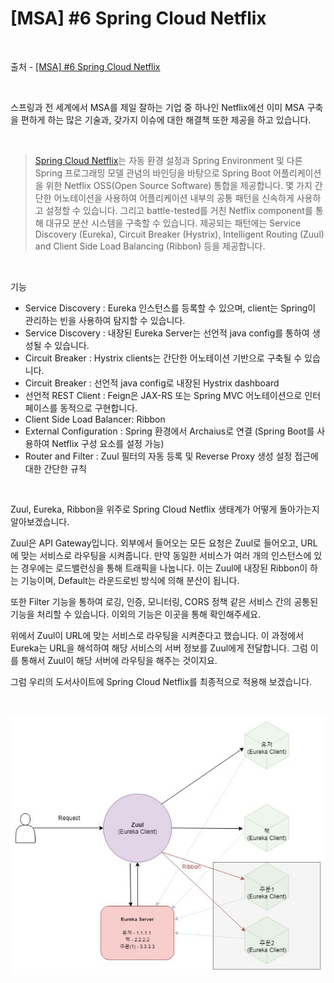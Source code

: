 # [MSA] #6 Spring Cloud Netflix

<br/>

출처 - [[MSA] #6 Spring Cloud Netflix](https://alwayspr.tistory.com/22)

<br/>

스프링과 전 세계에서 MSA를 제일 잘하는 기업 중 하나인 Netflix에선 이미 MSA 구축을 편하게 하는 많은 기술과, 갖가지 이슈에 대한 해결책 또한 제공을 하고 있습니다.

<br/>

> [Spring Cloud Netflix](https://cloud.spring.io/spring-cloud-netflix/reference/html/)는 자동 환경 설정과 Spring Environment 및 다른 Spring 프로그래밍 모델 관념의 바인딩을 바탕으로 Spring Boot 어플리케이션을 위한 Netflix OSS(Open Source Software) 통합을 제공합니다. 몇 가지 간단한 어노테이션을 사용하여 어플리케이션 내부의 공통 패턴을 신속하게 사용하고 설정할 수 있습니다. 그리고 battle-tested를 거친 Netflix component를 통해 대규모 분산 시스템을 구축할 수 있습니다. 제공되는 패턴에는 Service Discovery (Eureka), Circuit Breaker (Hystrix), Intelligent Routing (Zuul) and Client Side Load Balancing (Ribbon) 등을 제공합니다.

<br/>

기능

- Service Discovery : Eureka 인스턴스를 등록할 수 있으며, client는 Spring이 관리하는 빈을 사용하여 탐지할 수 있습니다.
- Service Discovery : 내장된 Eureka Server는 선언적 java config를 통하여 생성될 수 있습니다.
- Circuit Breaker : Hystrix clients는 간단한 어노테이션 기반으로 구축될 수 있습니다.
- Circuit Breaker : 선언적 java config로 내장된 Hystrix dashboard
- 선언적 REST Client : Feign은 JAX-RS 또는 Spring MVC 어노테이션으로 인터페이스를 동적으로 구현합니다.
- Client Side Load Balancer: Ribbon
- External Configuration : Spring 환경에서 Archaius로 연결 (Spring Boot를 사용하여 Netflix 구성 요소를 설정 가능)
- Router and Filter : Zuul 필터의 자동 등록 및 Reverse Proxy 생성 설정 접근에 대한 간단한 규칙

<br/>

Zuul, Eureka, Ribbon을 위주로 Spring Cloud Netflix 생태계가 어떻게 돌아가는지 알아보겠습니다.

Zuul은 API Gateway입니다. 외부에서 들어오는 모든 요청은 Zuul로 들어오고, URL에 맞는 서비스로 라우팅을 시켜줍니다. 만약 동일한 서비스가 여러 개의 인스턴스에 있는 경우에는 로드밸런싱을 통해 트래픽을 나눕니다. 이는 Zuul에 내장된 Ribbon이 하는 기능이며, Default는 라운드로빈 방식에 의해 분산이 됩니다.

또한 Filter 기능을 통하여 로깅, 인증, 모니터링, CORS 정책 같은 서비스 간의 공통된 기능을 처리할 수 있습니다. 이외의 기능은 이곳을 통해 확인해주세요.

위에서 Zuul이 URL에 맞는 서비스로 라우팅을 시켜준다고 했습니다. 이 과정에서 Eureka는 URL을 해석하여 해당 서비스의 서버 정보를 Zuul에게 전달합니다. 그럼 이를 통해서 Zuul이 해당 서버에 라우팅을 해주는 것이지요.

그럼 우리의 도서사이트에 Spring Cloud Netflix를 최종적으로 적용해 보겠습니다.

<br/>

![images](../../../Images/20191128/20191128-1508-15.png)

<br/>
